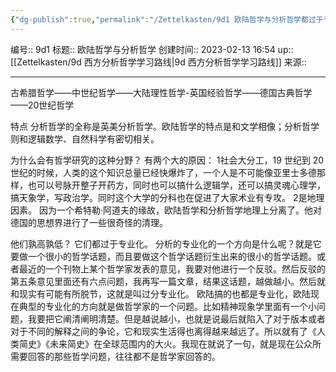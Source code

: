 ```yaml
---
{"dg-publish":true,"permalink":"/Zettelkasten/9d1 欧陆哲学与分析哲学都过于专业化/","dgPassFrontmatter":true}
---
```


编号:: 9d1
标题:: 欧陆哲学与分析哲学
创建时间:: 2023-02-13 16:54
up:: [[Zettelkasten/9d 西方分析哲学学习路线\|9d 西方分析哲学学习路线]]
来源:: 

---
古希腊哲学——中世纪哲学——大陆理性哲学-英国经验哲学——德国古典哲学——20世纪哲学

特点
分析哲学的全称是英美分析哲学。欧陆哲学的特点是和文学相像；分析哲学则和逻辑数学、自然科学有密切相关。

为什么会有哲学研究的这种分野？
有两个大的原因：
1社会大分工，19 世纪到 20 世纪的时候，人类的这个知识总量已经快爆炸了，一个人是不可能像亚里士多德那样，也可以号脉开整子开药方，同时也可以搞什么逻辑学，还可以搞灵魂心理学，搞天象学，写政治学。同时这个大学的分科也在促进了大家术业有专攻。
2是地理因素。
因为一个希特勒·阿道夫的缘故，欧陆哲学和分析哲学地理上分离了。他对德国的思想界进行了一些很奇怪的清理。

他们孰高孰低？
它们都过于专业化。
分析的专业化的一个方向是什么呢？就是它要做一个很小的哲学话题，而且要做这个哲学话题衍生出来的很小的哲学话题。或者最近的一个刊物上某个哲学家发表的意见，我要对他进行一个反驳。然后反驳的第五条意见里面还有六点问题，我再写一篇文章，结果这话题，越做越小。然后就和现实有可能有所脱节，这就是叫过分专业化。
欧陆搞的也都是专业化，欧陆现在典型的专业化的方向就是做哲学家的一个问题。比如精神现象学里面有一个小问题，我要把它阐清阐明清楚。但是越说越小，也就是说最后就陷入了对于版本或者对于不同的解释之间的争论，它和现实生活得也离得越来越远了。所以就有了《人类简史》《未来简史》在全球范围内的大火。我现在就说了一句，就是现在公众所需要回答的那些哲学问题，往往都不是哲学家回答的。